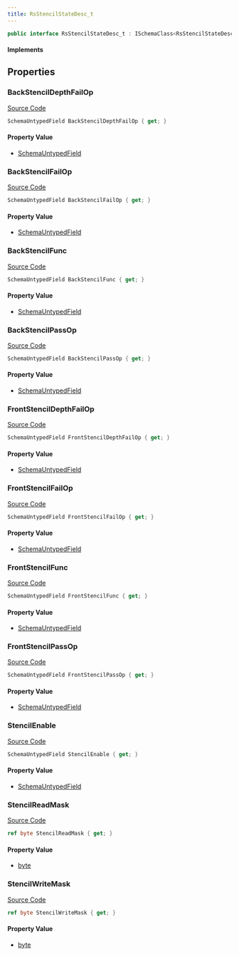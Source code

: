 ```yaml
---
title: RsStencilStateDesc_t
---
```


```csharp
public interface RsStencilStateDesc_t : ISchemaClass<RsStencilStateDesc_t>, ISchemaField, ISchemaClass, INativeHandle
```

#### Implements

## Properties

### BackStencilDepthFailOp

[Source Code](https://github.com/swiftly-solution/swiftlys2/blob/beta/managed/src/SwiftlyS2.Generated/Schemas/Interfaces/RsStencilStateDesc_t.cs#L35)

```csharp
SchemaUntypedField BackStencilDepthFailOp { get; }
```

#### Property Value

- [SchemaUntypedField](/docs/api/shared/schemas/schemauntypedfield)

### BackStencilFailOp

[Source Code](https://github.com/swiftly-solution/swiftlys2/blob/beta/managed/src/SwiftlyS2.Generated/Schemas/Interfaces/RsStencilStateDesc_t.cs#L32)

```csharp
SchemaUntypedField BackStencilFailOp { get; }
```

#### Property Value

- [SchemaUntypedField](/docs/api/shared/schemas/schemauntypedfield)

### BackStencilFunc

[Source Code](https://github.com/swiftly-solution/swiftlys2/blob/beta/managed/src/SwiftlyS2.Generated/Schemas/Interfaces/RsStencilStateDesc_t.cs#L41)

```csharp
SchemaUntypedField BackStencilFunc { get; }
```

#### Property Value

- [SchemaUntypedField](/docs/api/shared/schemas/schemauntypedfield)

### BackStencilPassOp

[Source Code](https://github.com/swiftly-solution/swiftlys2/blob/beta/managed/src/SwiftlyS2.Generated/Schemas/Interfaces/RsStencilStateDesc_t.cs#L38)

```csharp
SchemaUntypedField BackStencilPassOp { get; }
```

#### Property Value

- [SchemaUntypedField](/docs/api/shared/schemas/schemauntypedfield)

### FrontStencilDepthFailOp

[Source Code](https://github.com/swiftly-solution/swiftlys2/blob/beta/managed/src/SwiftlyS2.Generated/Schemas/Interfaces/RsStencilStateDesc_t.cs#L23)

```csharp
SchemaUntypedField FrontStencilDepthFailOp { get; }
```

#### Property Value

- [SchemaUntypedField](/docs/api/shared/schemas/schemauntypedfield)

### FrontStencilFailOp

[Source Code](https://github.com/swiftly-solution/swiftlys2/blob/beta/managed/src/SwiftlyS2.Generated/Schemas/Interfaces/RsStencilStateDesc_t.cs#L20)

```csharp
SchemaUntypedField FrontStencilFailOp { get; }
```

#### Property Value

- [SchemaUntypedField](/docs/api/shared/schemas/schemauntypedfield)

### FrontStencilFunc

[Source Code](https://github.com/swiftly-solution/swiftlys2/blob/beta/managed/src/SwiftlyS2.Generated/Schemas/Interfaces/RsStencilStateDesc_t.cs#L29)

```csharp
SchemaUntypedField FrontStencilFunc { get; }
```

#### Property Value

- [SchemaUntypedField](/docs/api/shared/schemas/schemauntypedfield)

### FrontStencilPassOp

[Source Code](https://github.com/swiftly-solution/swiftlys2/blob/beta/managed/src/SwiftlyS2.Generated/Schemas/Interfaces/RsStencilStateDesc_t.cs#L26)

```csharp
SchemaUntypedField FrontStencilPassOp { get; }
```

#### Property Value

- [SchemaUntypedField](/docs/api/shared/schemas/schemauntypedfield)

### StencilEnable

[Source Code](https://github.com/swiftly-solution/swiftlys2/blob/beta/managed/src/SwiftlyS2.Generated/Schemas/Interfaces/RsStencilStateDesc_t.cs#L17)

```csharp
SchemaUntypedField StencilEnable { get; }
```

#### Property Value

- [SchemaUntypedField](/docs/api/shared/schemas/schemauntypedfield)

### StencilReadMask

[Source Code](https://github.com/swiftly-solution/swiftlys2/blob/beta/managed/src/SwiftlyS2.Generated/Schemas/Interfaces/RsStencilStateDesc_t.cs#L43)

```csharp
ref byte StencilReadMask { get; }
```

#### Property Value

- [byte](https://learn.microsoft.com/dotnet/api/system.byte)

### StencilWriteMask

[Source Code](https://github.com/swiftly-solution/swiftlys2/blob/beta/managed/src/SwiftlyS2.Generated/Schemas/Interfaces/RsStencilStateDesc_t.cs#L45)

```csharp
ref byte StencilWriteMask { get; }
```

#### Property Value

- [byte](https://learn.microsoft.com/dotnet/api/system.byte)


